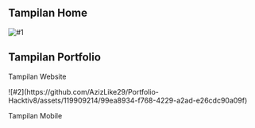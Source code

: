 <h2>Tampilan Home</h2>

![#1](https://github.com/AzizLike29/Portfolio-Hacktiv8/assets/119909214/d84ffcf3-1586-48e4-b9e7-aa7dc81395b1)

<h2>Tampilan Portfolio</h2>

<p>Tampilan Website</p>
![#2](https://github.com/AzizLike29/Portfolio-Hacktiv8/assets/119909214/99ea8934-f768-4229-a2ad-e26cdc90a09f)

<p>Tampilan Mobile</p>
